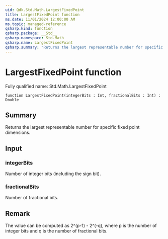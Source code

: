 ```yaml
---
uid: Qdk.Std.Math.LargestFixedPoint
title: LargestFixedPoint function
ms.date: 11/01/2024 12:00:00 AM
ms.topic: managed-reference
qsharp.kind: function
qsharp.package: __Std__
qsharp.namespace: Std.Math
qsharp.name: LargestFixedPoint
qsharp.summary: "Returns the largest representable number for specific fixed point dimensions."
---
```


# LargestFixedPoint function

Fully qualified name: Std.Math.LargestFixedPoint

```qsharp
function LargestFixedPoint(integerBits : Int, fractionalBits : Int) : Double
```

## Summary
Returns the largest representable number for specific fixed point dimensions.

## Input
### integerBits
Number of integer bits (including the sign bit).
### fractionalBits
Number of fractional bits.

## Remark
The value can be computed as 2^(p-1) - 2^(-q), where p
is the number of integer bits and q is the number of fractional bits.
